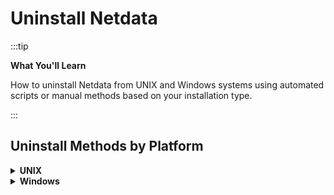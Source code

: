 # Uninstall Netdata

:::tip

**What You'll Learn**

How to uninstall Netdata from UNIX and Windows systems using automated scripts or manual methods based on your installation type.

:::

## Uninstall Methods by Platform

<details>
<summary><strong>UNIX</strong></summary><br/>

:::note

**Installation Method Note**

This method assumes you installed Netdata using the `kickstart.sh` or `netdata-installer.sh` script. If you used a different method, it might not work and could complicate the removal process.

:::

Similarly with our documentation on updating Netdata, you need to [determine your installation type](/packaging/installer/UPDATE.md).

:::important

**Native Package Users**

If your installation type indicates a [native package](https://learn.netdata.cloud/docs/netdata-agent/installation/linux/native-linux-distribution-packages), then proceed to uninstall Netdata using your package manager.

:::

### Automated Uninstallation

The recommended way to uninstall Netdata is to use the same script you used for installation. Just add the `--uninstall` flag:

```bash
wget -O /tmp/netdata-kickstart.sh https://get.netdata.cloud/kickstart.sh && sh /tmp/netdata-kickstart.sh --uninstall
```

<details>
<summary><strong>if you have curl but not wget</strong></summary><br/>

```sh
curl https://get.netdata.cloud/kickstart.sh > /tmp/netdata-kickstart.sh && sh /tmp/netdata-kickstart.sh --uninstall
```

<br/>
</details>

**What to Expect**:

In most cases, these commands will guide you through the uninstallation process and remove configuration and data files automatically.

**Non-Standard Installations**:

If you installed Netdata with a custom prefix (different directory location), you may need to specify the original prefix during uninstallation with the `--old-install-prefix` option.

### Uninstalling manually

Most official installations of Netdata include an uninstaller script that can be manually invoked instead of using the kickstart script (internally, the kickstart script also uses this uninstaller script, it just handles the process outlined below for you).

This uninstaller script is self-contained, other than requiring a `.environment` file that was generated during installation. In most cases, this will be found in `/etc/netdata/.environment`, though if you used a custom installation prefix it be located under that directory.

#### Manual Uninstallation Steps

1. **Find your `.environment` file**

2. **If you can't find that file and would like to uninstall Netdata, then create a new file with the following content:**

    ```sh
    NETDATA_PREFIX="<installation prefix>"   # put what you used as a parameter to shell installed `--install-prefix` flag. Otherwise it should be empty
    NETDATA_ADDED_TO_GROUPS="<additional groups>"  # Additional groups for a user running the Netdata process
    ```

3. **Run `netdata-uninstaller.sh` as follows**

    <details>
    <summary><strong>Interactive mode (Default)</strong></summary><br/>

   The default mode in the uninstaller script is **interactive**. This means that the script provides you the option to reply with "yes" (`y`/`Y`) or "no" (`n`/`N`) to control the removal of each Netdata asset in the filesystem.

    ```sh
    ${NETDATA_PREFIX}/usr/libexec/netdata/netdata-uninstaller.sh --yes --env <environment_file>
    ```

    <br/>
    </details>

    <details>
    <summary><strong>Non-interactive mode</strong></summary><br/>

   If you're sure, and you know what you're doing, you can speed up the removal of the Netdata assets from the filesystem without any questions by using the force option (`-f`/`--force`). This option will remove all the Netdata assets in a **non-interactive** mode.

    ```sh
    ${NETDATA_PREFIX}/usr/libexec/netdata/netdata-uninstaller.sh --yes --force --env <environment_file>
    ```

    <br/>
    </details>

:::note

**Missing Uninstaller File**

Existing installations may still need to download the file if it's not present. To execute the uninstaller in that case, run the following commands:

```sh
wget https://raw.githubusercontent.com/netdata/netdata/master/packaging/installer/netdata-uninstaller.sh
chmod +x ./netdata-uninstaller.sh
./netdata-uninstaller.sh --yes --env <environment_file>
```

:::

<br/>
</details>

<details>
<summary><strong>Windows</strong></summary><br/>

To uninstall Netdata on Windows, use the standard application uninstaller in your **Settings** app or **Control Panel**.

You can also use PowerShell:

```powershell
msiexec /qn /x netdata-x64.msi
```

<br/>
</details>
